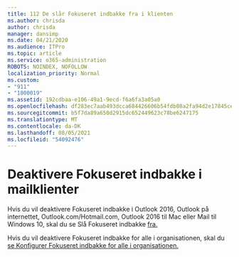 ```yaml
---
title: 112 De slår Fokuseret indbakke fra i klienten
ms.author: chrisda
author: chrisda
manager: dansimp
ms.date: 04/21/2020
ms.audience: ITPro
ms.topic: article
ms.service: o365-administration
ROBOTS: NOINDEX, NOFOLLOW
localization_priority: Normal
ms.custom:
- "911"
- "1800019"
ms.assetid: 192cdbaa-e106-49a1-9ecd-f6a6fa3a05a0
ms.openlocfilehash: df283ec7aab493dcca684426606b54fdb08a2fa94d2e17845cefc028ed4407c5
ms.sourcegitcommit: b5f7da89a650d2915dc652449623c78be6247175
ms.translationtype: MT
ms.contentlocale: da-DK
ms.lasthandoff: 08/05/2021
ms.locfileid: "54092476"
---
```

# <a name="turn-off-focused-inbox-in-email-clients"></a>Deaktivere Fokuseret indbakke i mailklienter

Hvis du vil deaktivere Fokuseret indbakke i Outlook 2016, Outlook på internettet, Outlook.com/Hotmail.com, Outlook 2016 til Mac eller Mail til Windows 10, skal du se Slå Fokuseret indbakke [fra.](https://support.office.com/article/f714d94d-9e63-4217-9ccb-6cb2986aa1b2.aspx)

Hvis du vil deaktivere Fokuseret indbakke for alle i organisationen, skal du [se Konfigurer Fokuseret indbakke for alle i organisationen.](https://docs.microsoft.com/microsoft-365/admin/setup/configure-focused-inbox)
